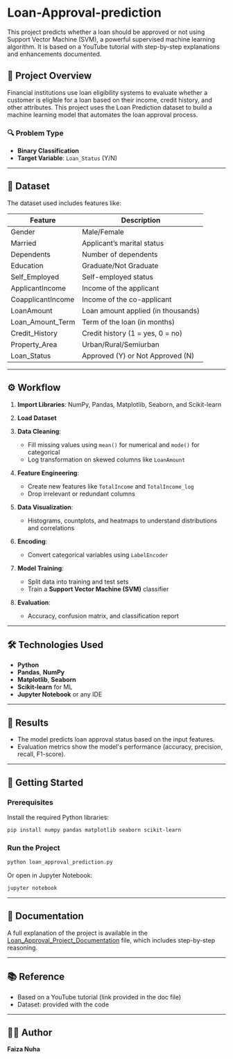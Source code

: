 # Loan-Approval-prediction

This project predicts whether a loan should be approved or not using Support Vector Machine (SVM), a powerful supervised machine learning algorithm. It is based on a YouTube tutorial with step-by-step explanations and enhancements documented.

## 🧠 Project Overview

Financial institutions use loan eligibility systems to evaluate whether a customer is eligible for a loan based on their income, credit history, and other attributes. This project uses the Loan Prediction dataset to build a machine learning model that automates the loan approval process.

### 🔍 Problem Type

* **Binary Classification**
* **Target Variable**: `Loan_Status` (Y/N)

---

## 📁 Dataset

The dataset used includes features like:

| Feature            | Description                        |
| ------------------ | ---------------------------------- |
| Gender             | Male/Female                        |
| Married            | Applicant’s marital status         |
| Dependents         | Number of dependents               |
| Education          | Graduate/Not Graduate              |
| Self\_Employed     | Self-employed status               |
| ApplicantIncome    | Income of the applicant            |
| CoapplicantIncome  | Income of the co-applicant         |
| LoanAmount         | Loan amount applied (in thousands) |
| Loan\_Amount\_Term | Term of the loan (in months)       |
| Credit\_History    | Credit history (1 = yes, 0 = no)   |
| Property\_Area     | Urban/Rural/Semiurban              |
| Loan\_Status       | Approved (Y) or Not Approved (N)   |

---

## ⚙️ Workflow

1. **Import Libraries**: NumPy, Pandas, Matplotlib, Seaborn, and Scikit-learn
2. **Load Dataset**
3. **Data Cleaning**:

   * Fill missing values using `mean()` for numerical and `mode()` for categorical
   * Log transformation on skewed columns like `LoanAmount`
4. **Feature Engineering**:

   * Create new features like `TotalIncome` and `TotalIncome_log`
   * Drop irrelevant or redundant columns
5. **Data Visualization**:

   * Histograms, countplots, and heatmaps to understand distributions and correlations
6. **Encoding**:

   * Convert categorical variables using `LabelEncoder`
7. **Model Training**:

   * Split data into training and test sets
   * Train a **Support Vector Machine (SVM)** classifier
8. **Evaluation**:

   * Accuracy, confusion matrix, and classification report

---

## 🛠️ Technologies Used

* **Python**
* **Pandas**, **NumPy**
* **Matplotlib**, **Seaborn**
* **Scikit-learn** for ML
* **Jupyter Notebook** or any IDE

---

## 📌 Results

* The model predicts loan approval status based on the input features.
* Evaluation metrics show the model's performance (accuracy, precision, recall, F1-score).

---

## 🚀 Getting Started

### Prerequisites

Install the required Python libraries:

```bash
pip install numpy pandas matplotlib seaborn scikit-learn
```

### Run the Project

```bash
python loan_approval_prediction.py
```

Or open in Jupyter Notebook:

```bash
jupyter notebook
```

---

## 🧾 Documentation

A full explanation of the project is available in the [Loan_Approval_Project_Documentation](https://docs.google.com/document/d/1mFMDEeFGhyfz3_64jedTtff-CkGGJ_5-4IecIPCZrCA/edit?tab=t.0) file, which includes step-by-step reasoning.

---

## 📚 Reference

* Based on a YouTube tutorial (link provided in the doc file)
* Dataset: provided with the code

---

## 🙋‍♀️ Author

**Faiza Nuha**


